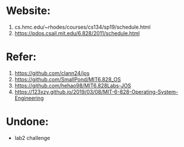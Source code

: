 # Website: 
1. cs.hmc.edu/~rhodes/courses/cs134/sp19/schedule.html  
2. https://pdos.csail.mit.edu/6.828/2011/schedule.html
# Refer: 
1.  https://github.com/clann24/jos  
2.  https://github.com/SmallPond/MIT6.828_OS
3.  https://github.com/hehao98/MIT6.828Labs-JOS
4.  https://123xzy.github.io/2019/03/08/MIT-6-828-Operating-System-Engineering

# Undone:
- lab2 challenge

